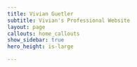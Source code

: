 ```yaml
---
title: Vivian Guetler
subtitle: Vivian's Professional Website
layout: page
callouts: home_callouts
show_sidebar: true
hero_height: is-large

---
```

